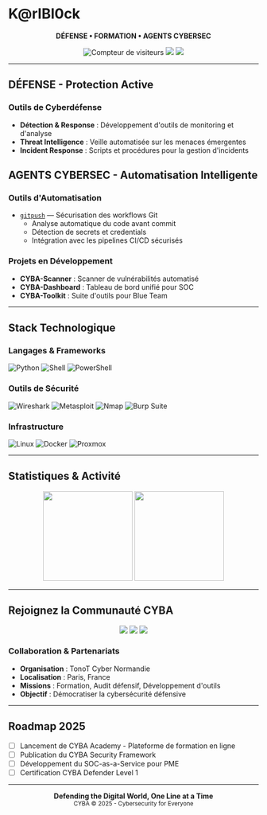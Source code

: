 # K@rlBl0ck



<p align="center">
  <strong>DÉFENSE • FORMATION • AGENTS CYBERSEC</strong><br />
</p>

<p align="center">
  <img src="https://komarev.com/ghpvc/?username=Karlblock&style=flat&color=red" alt="Compteur de visiteurs" />
  <img src="https://img.shields.io/badge/Focus-Defensive%20Security-blue?style=flat" />
  <img src="https://img.shields.io/badge/Mission-Education%20&%20Protection-green?style=flat" />
</p>

---

## DÉFENSE - Protection Active

### Outils de Cyberdéfense
- **Détection & Response** : Développement d'outils de monitoring et d'analyse
- **Threat Intelligence** : Veille automatisée sur les menaces émergentes
- **Incident Response** : Scripts et procédures pour la gestion d'incidents


## AGENTS CYBERSEC - Automatisation Intelligente

### Outils d'Automatisation
- [`gitpush`](https://github.com/Karlblock/gitpush) — Sécurisation des workflows Git
  - Analyse automatique du code avant commit
  - Détection de secrets et credentials
  - Intégration avec les pipelines CI/CD sécurisés

### Projets en Développement
- **CYBA-Scanner** : Scanner de vulnérabilités automatisé
- **CYBA-Dashboard** : Tableau de bord unifié pour SOC
- **CYBA-Toolkit** : Suite d'outils pour Blue Team

---

## Stack Technologique

### Langages & Frameworks
![Python](https://img.shields.io/badge/-Python-3776AB?logo=python&logoColor=white&style=for-the-badge)
![Shell](https://img.shields.io/badge/-Bash-4EAA25?logo=gnu-bash&logoColor=white&style=for-the-badge)
![PowerShell](https://img.shields.io/badge/-PowerShell-5391FE?logo=powershell&logoColor=white&style=for-the-badge)

### Outils de Sécurité
![Wireshark](https://img.shields.io/badge/-Wireshark-1679A7?logo=wireshark&logoColor=white&style=for-the-badge)
![Metasploit](https://img.shields.io/badge/-Metasploit-2A2A2A?logo=metasploit&logoColor=white&style=for-the-badge)
![Nmap](https://img.shields.io/badge/-Nmap-0E83CD?style=for-the-badge)
![Burp Suite](https://img.shields.io/badge/-Burp%20Suite-FF6633?style=for-the-badge)

### Infrastructure
![Linux](https://img.shields.io/badge/-Linux-FCC624?logo=linux&logoColor=black&style=for-the-badge)
![Docker](https://img.shields.io/badge/-Docker-2496ED?logo=docker&logoColor=white&style=for-the-badge)
![Proxmox](https://img.shields.io/badge/-Proxmox-E57000?logo=proxmox&logoColor=white&style=for-the-badge)

---

## Statistiques & Activité

<p align="center">
  <img src="https://github-readme-stats.vercel.app/api?username=Karlblock&show_icons=true&theme=dark&hide_border=true&bg_color=0d1117&title_color=58a6ff&text_color=c9d1d9&icon_color=58a6ff" height="180" />
  <img src="https://github-readme-stats.vercel.app/api/top-langs/?username=Karlblock&layout=compact&theme=dark&hide_border=true&bg_color=0d1117&title_color=58a6ff&text_color=c9d1d9" height="180"/>
</p>

---

## Rejoignez la Communauté CYBA

<p align="center">
  <a href="https://discord.gg/Pbd4eR7PUX"><img src="https://img.shields.io/badge/Discord-Communauté%20CYBA-5865F2?logo=discord&logoColor=white&style=for-the-badge" /></a>
  <a href="https://github.com/Karlblock"><img src="https://img.shields.io/badge/GitHub-Suivre-181717?logo=github&logoColor=white&style=for-the-badge" /></a>
  <a href="mailto:contact@cyba.defense"><img src="https://img.shields.io/badge/Email-Contact-EA4335?logo=gmail&logoColor=white&style=for-the-badge" /></a>
</p>

### Collaboration & Partenariats
- **Organisation** : TonoT Cyber Normandie
- **Localisation** : Paris, France
- **Missions** : Formation, Audit défensif, Développement d'outils
- **Objectif** : Démocratiser la cybersécurité défensive

---

## Roadmap 2025

- [ ] Lancement de CYBA Academy - Plateforme de formation en ligne
- [ ] Publication du CYBA Security Framework
- [ ] Développement du SOC-as-a-Service pour PME
- [ ] Certification CYBA Defender Level 1

---

<p align="center">
  <strong>Defending the Digital World, One Line at a Time</strong><br />
  <sub>CYBA © 2025 - Cybersecurity for Everyone</sub>
</p>